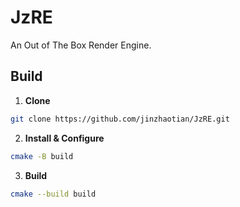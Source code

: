 # JzRE

An Out of The Box Render Engine.

## Build

1. **Clone**
```bash
git clone https://github.com/jinzhaotian/JzRE.git
```

2. **Install & Configure**
```bash
cmake -B build
```

3. **Build**
```bash
cmake --build build
```
